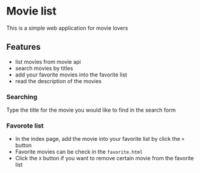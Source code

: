 # Movie list
This is a simple web application for movie lovers

## Features
- list movies from movie api
- search movies by titles
- add your favorite movies into the favorite list
- read the description of the movies

### Searching
Type the title for the movie you would like to find in the search form

### Favorote list
- In the index page, add the movie into your favorite list by click the `+` button
- Favorite movies can be check in the `favorite.html` 
- Click the `X` button if you want to remove certain movie from the favorite list